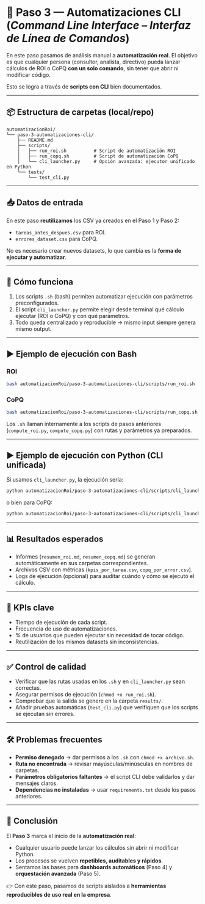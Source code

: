 # 📘 Paso 3 — Automatizaciones CLI (*Command Line Interface – Interfaz de Línea de Comandos*)

En este paso pasamos de análisis manual a **automatización real**.
El objetivo es que cualquier persona (consultor, analista, directivo) pueda lanzar cálculos de ROI o CoPQ **con un solo comando**, sin tener que abrir ni modificar código.

Esto se logra a través de **scripts con CLI** bien documentados.

---

## 📦 Estructura de carpetas (local/repo)

```plaintext
automatizacionRoi/
└── paso-3-automatizaciones-cli/
    ├── README.md
    ├── scripts/
    │   ├── run_roi.sh          # Script de automatización ROI
    │   ├── run_copq.sh         # Script de automatización CoPQ
    │   └── cli_launcher.py     # Opción avanzada: ejecutor unificado en Python
    └── tests/
        └── test_cli.py
```

---

## 📥 Datos de entrada

En este paso **reutilizamos** los CSV ya creados en el Paso 1 y Paso 2:
- `tareas_antes_despues.csv` para ROI.
- `errores_dataset.csv` para CoPQ.

No es necesario crear nuevos datasets, lo que cambia es la **forma de ejecutar y automatizar**.

---

## 🧮 Cómo funciona

1. Los scripts `.sh` (bash) permiten automatizar ejecución con parámetros preconfigurados.
2. El script `cli_launcher.py` permite elegir desde terminal qué cálculo ejecutar (ROI o CoPQ) y con qué parámetros.
3. Todo queda centralizado y reproducible → mismo input siempre genera mismo output.

---

## ▶️ Ejemplo de ejecución con Bash

### ROI
```bash
bash automatizacionRoi/paso-3-automatizaciones-cli/scripts/run_roi.sh
```

### CoPQ
```bash
bash automatizacionRoi/paso-3-automatizaciones-cli/scripts/run_copq.sh
```

Los `.sh` llaman internamente a los scripts de pasos anteriores (`compute_roi.py`, `compute_copq.py`) con rutas y parámetros ya preparados.

---

## ▶️ Ejemplo de ejecución con Python (CLI unificada)

Si usamos `cli_launcher.py`, la ejecución sería:

```bash
python automatizacionRoi/paso-3-automatizaciones-cli/scripts/cli_launcher.py roi --input automatizacionRoi/paso-1-medir-ahorro-tiempo/data_sample/tareas_antes_despues.csv --hourly-rate 25 --ai-monthly 50 --outdir automatizacionRoi/paso-1-medir-ahorro-tiempo/results --currency EUR
```

o bien para CoPQ:

```bash
python automatizacionRoi/paso-3-automatizaciones-cli/scripts/cli_launcher.py copq --input automatizacionRoi/paso-2-medir-calidad-errores/data_sample/errores_dataset.csv --outdir automatizacionRoi/paso-2-medir-calidad-errores/results
```

---

## 📊 Resultados esperados

- Informes (`resumen_roi.md`, `resumen_copq.md`) se generan automáticamente en sus carpetas correspondientes.
- Archivos CSV con métricas (`kpis_por_tarea.csv`, `copq_por_error.csv`).
- Logs de ejecución (opcional) para auditar cuándo y cómo se ejecutó el cálculo.

---

## 📌 KPIs clave

- Tiempo de ejecución de cada script.
- Frecuencia de uso de automatizaciones.
- % de usuarios que pueden ejecutar sin necesidad de tocar código.
- Reutilización de los mismos datasets sin inconsistencias.

---

## ✅ Control de calidad

- Verificar que las rutas usadas en los `.sh` y en `cli_launcher.py` sean correctas.
- Asegurar permisos de ejecución (`chmod +x run_roi.sh`).
- Comprobar que la salida se genere en la carpeta `results/`.
- Añadir pruebas automáticas (`test_cli.py`) que verifiquen que los scripts se ejecutan sin errores.

---

## 🛠️ Problemas frecuentes

- **Permiso denegado** → dar permisos a los `.sh` con `chmod +x archivo.sh`.
- **Ruta no encontrada** → revisar mayúsculas/minúsculas en nombres de carpetas.
- **Parámetros obligatorios faltantes** → el script CLI debe validarlos y dar mensajes claros.
- **Dependencias no instaladas** → usar `requirements.txt` desde los pasos anteriores.

---

## 📌 Conclusión

El **Paso 3** marca el inicio de la **automatización real**:
- Cualquier usuario puede lanzar los cálculos sin abrir ni modificar Python.
- Los procesos se vuelven **repetibles, auditables y rápidos**.
- Sentamos las bases para **dashboards automáticos** (Paso 4) y **orquestación avanzada** (Paso 5).

👉 Con este paso, pasamos de scripts aislados a **herramientas reproducibles de uso real en la empresa**.
